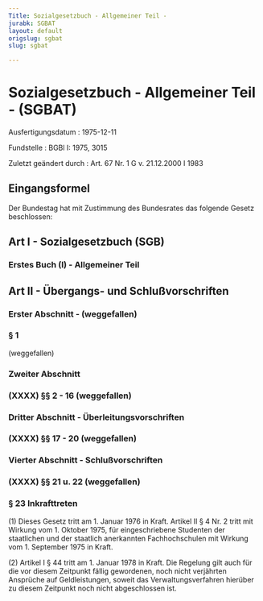 ```yaml
---
Title: Sozialgesetzbuch - Allgemeiner Teil -
jurabk: SGBAT
layout: default
origslug: sgbat
slug: sgbat

---
```


# Sozialgesetzbuch - Allgemeiner Teil - (SGBAT)

Ausfertigungsdatum
:   1975-12-11

Fundstelle
:   BGBl I: 1975, 3015

Zuletzt geändert durch
:   Art. 67 Nr. 1 G v. 21.12.2000 I 1983


## Eingangsformel

Der Bundestag hat mit Zustimmung des Bundesrates das folgende Gesetz beschlossen:


## Art I - Sozialgesetzbuch (SGB)



### Erstes Buch (I) - Allgemeiner Teil



## Art II - Übergangs- und Schlußvorschriften



### Erster Abschnitt - (weggefallen)



### § 1

(weggefallen)


### Zweiter Abschnitt



### (XXXX) §§ 2 - 16 (weggefallen)



### Dritter Abschnitt - Überleitungsvorschriften



### (XXXX) §§ 17 - 20 (weggefallen)



### Vierter Abschnitt - Schlußvorschriften



### (XXXX) §§ 21 u. 22 (weggefallen)



### § 23 Inkrafttreten

(1) Dieses Gesetz tritt am 1. Januar 1976 in Kraft. Artikel II § 4 Nr. 2 tritt mit Wirkung vom 1. Oktober 1975, für eingeschriebene Studenten der staatlichen und der staatlich anerkannten Fachhochschulen mit Wirkung vom 1. September 1975 in Kraft.

(2) Artikel I § 44 tritt am 1. Januar 1978 in Kraft. Die Regelung gilt auch für die vor diesem Zeitpunkt fällig gewordenen, noch nicht verjährten Ansprüche auf Geldleistungen, soweit das Verwaltungsverfahren hierüber zu diesem Zeitpunkt noch nicht abgeschlossen ist.

